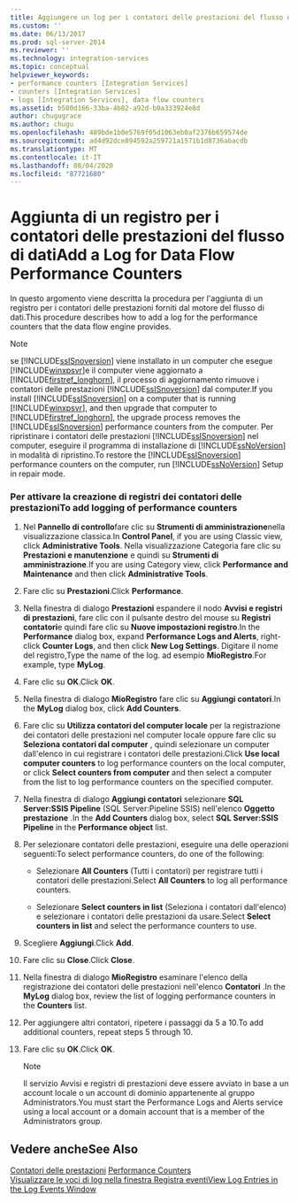 ```yaml
---
title: Aggiungere un log per i contatori delle prestazioni del flusso di dati | Microsoft Docs
ms.custom: ''
ms.date: 06/13/2017
ms.prod: sql-server-2014
ms.reviewer: ''
ms.technology: integration-services
ms.topic: conceptual
helpviewer_keywords:
- performance counters [Integration Services]
- counters [Integration Services]
- logs [Integration Services], data flow counters
ms.assetid: b500d166-33ba-4b82-a92d-b0a333924e8d
author: chugugrace
ms.author: chugu
ms.openlocfilehash: 489bde1b0e5769f05d1063eb0af2376b659574de
ms.sourcegitcommit: ad4d92dce894592a259721a1571b1d8736abacdb
ms.translationtype: MT
ms.contentlocale: it-IT
ms.lasthandoff: 08/04/2020
ms.locfileid: "87721680"
---
```

# <a name="add-a-log-for-data-flow-performance-counters"></a><span data-ttu-id="c08af-102">Aggiunta di un registro per i contatori delle prestazioni del flusso di dati</span><span class="sxs-lookup"><span data-stu-id="c08af-102">Add a Log for Data Flow Performance Counters</span></span>
  <span data-ttu-id="c08af-103">In questo argomento viene descritta la procedura per l'aggiunta di un registro per i contatori delle prestazioni forniti dal motore del flusso di dati.</span><span class="sxs-lookup"><span data-stu-id="c08af-103">This procedure describes how to add a log for the performance counters that the data flow engine provides.</span></span>  
  
> [!NOTE]  
>  <span data-ttu-id="c08af-104">se [!INCLUDE[ssISnoversion](../includes/ssisnoversion-md.md)] viene installato in un computer che esegue [!INCLUDE[winxpsvr](../includes/winxpsvr-md.md)]e il computer viene aggiornato a [!INCLUDE[firstref_longhorn](../includes/firstref-longhorn-md.md)], il processo di aggiornamento rimuove i contatori delle prestazioni [!INCLUDE[ssISnoversion](../includes/ssisnoversion-md.md)] dal computer.</span><span class="sxs-lookup"><span data-stu-id="c08af-104">If you install [!INCLUDE[ssISnoversion](../includes/ssisnoversion-md.md)] on a computer that is running [!INCLUDE[winxpsvr](../includes/winxpsvr-md.md)], and then upgrade that computer to [!INCLUDE[firstref_longhorn](../includes/firstref-longhorn-md.md)], the upgrade process removes the [!INCLUDE[ssISnoversion](../includes/ssisnoversion-md.md)] performance counters from the computer.</span></span> <span data-ttu-id="c08af-105">Per ripristinare i contatori delle prestazioni [!INCLUDE[ssISnoversion](../includes/ssisnoversion-md.md)] nel computer, eseguire il programma di installazione di [!INCLUDE[ssNoVersion](../includes/ssnoversion-md.md)] in modalità di ripristino.</span><span class="sxs-lookup"><span data-stu-id="c08af-105">To restore the [!INCLUDE[ssISnoversion](../includes/ssisnoversion-md.md)] performance counters on the computer, run [!INCLUDE[ssNoVersion](../includes/ssnoversion-md.md)] Setup in repair mode.</span></span>  
  
### <a name="to-add-logging-of-performance-counters"></a><span data-ttu-id="c08af-106">Per attivare la creazione di registri dei contatori delle prestazioni</span><span class="sxs-lookup"><span data-stu-id="c08af-106">To add logging of performance counters</span></span>  
  
1.  <span data-ttu-id="c08af-107">Nel **Pannello di controllo**fare clic su **Strumenti di amministrazione**nella visualizzazione classica.</span><span class="sxs-lookup"><span data-stu-id="c08af-107">In **Control Panel**, if you are using Classic view, click **Administrative Tools**.</span></span> <span data-ttu-id="c08af-108">Nella visualizzazione Categoria fare clic su **Prestazioni e manutenzione** e quindi su **Strumenti di amministrazione**.</span><span class="sxs-lookup"><span data-stu-id="c08af-108">If you are using Category view, click **Performance and Maintenance** and then click **Administrative Tools**.</span></span>  
  
2.  <span data-ttu-id="c08af-109">Fare clic su **Prestazioni**.</span><span class="sxs-lookup"><span data-stu-id="c08af-109">Click **Performance**.</span></span>  
  
3.  <span data-ttu-id="c08af-110">Nella finestra di dialogo **Prestazioni** espandere il nodo **Avvisi e registri di prestazioni**, fare clic con il pulsante destro del mouse su **Registri contatori**e quindi fare clic su **Nuove impostazioni registro**.</span><span class="sxs-lookup"><span data-stu-id="c08af-110">In the **Performance** dialog box, expand **Performance Logs and Alerts**, right-click **Counter Logs**, and then click **New Log Settings**.</span></span> <span data-ttu-id="c08af-111">Digitare il nome del registro,</span><span class="sxs-lookup"><span data-stu-id="c08af-111">Type the name of the log.</span></span> <span data-ttu-id="c08af-112">ad esempio **MioRegistro**.</span><span class="sxs-lookup"><span data-stu-id="c08af-112">For example, type **MyLog**.</span></span>  
  
4.  <span data-ttu-id="c08af-113">Fare clic su **OK**.</span><span class="sxs-lookup"><span data-stu-id="c08af-113">Click **OK**.</span></span>  
  
5.  <span data-ttu-id="c08af-114">Nella finestra di dialogo **MioRegistro** fare clic su **Aggiungi contatori**.</span><span class="sxs-lookup"><span data-stu-id="c08af-114">In the **MyLog** dialog box, click **Add Counters**.</span></span>  
  
6.  <span data-ttu-id="c08af-115">Fare clic su **Utilizza contatori del computer locale** per la registrazione dei contatori delle prestazioni nel computer locale oppure fare clic su **Seleziona contatori dal computer** , quindi selezionare un computer dall'elenco in cui registrare i contatori delle prestazioni.</span><span class="sxs-lookup"><span data-stu-id="c08af-115">Click **Use local computer counters** to log performance counters on the local computer, or click **Select counters from computer** and then select a computer from the list to log performance counters on the specified computer.</span></span>  
  
7.  <span data-ttu-id="c08af-116">Nella finestra di dialogo **Aggiungi contatori** selezionare **SQL Server:SSIS Pipeline** (SQL Server:Pipeline SSIS) nell'elenco **Oggetto prestazione** .</span><span class="sxs-lookup"><span data-stu-id="c08af-116">In the **Add Counters** dialog box, select **SQL Server:SSIS Pipeline** in the **Performance object** list.</span></span>  
  
8.  <span data-ttu-id="c08af-117">Per selezionare contatori delle prestazioni, eseguire una delle operazioni seguenti:</span><span class="sxs-lookup"><span data-stu-id="c08af-117">To select performance counters, do one of the following:</span></span>  
  
    -   <span data-ttu-id="c08af-118">Selezionare **All Counters** (Tutti i contatori) per registrare tutti i contatori delle prestazioni.</span><span class="sxs-lookup"><span data-stu-id="c08af-118">Select **All Counters** to log all performance counters.</span></span>  
  
    -   <span data-ttu-id="c08af-119">Selezionare **Select counters in list** (Seleziona i contatori dall'elenco) e selezionare i contatori delle prestazioni da usare.</span><span class="sxs-lookup"><span data-stu-id="c08af-119">Select **Select counters in list** and select the performance counters to use.</span></span>  
  
9. <span data-ttu-id="c08af-120">Scegliere **Aggiungi**.</span><span class="sxs-lookup"><span data-stu-id="c08af-120">Click **Add**.</span></span>  
  
10. <span data-ttu-id="c08af-121">Fare clic su **Close**.</span><span class="sxs-lookup"><span data-stu-id="c08af-121">Click **Close**.</span></span>  
  
11. <span data-ttu-id="c08af-122">Nella finestra di dialogo **MioRegistro** esaminare l'elenco della registrazione dei contatori delle prestazioni nell'elenco **Contatori** .</span><span class="sxs-lookup"><span data-stu-id="c08af-122">In the **MyLog** dialog box, review the list of logging performance counters in the **Counters** list.</span></span>  
  
12. <span data-ttu-id="c08af-123">Per aggiungere altri contatori, ripetere i passaggi da 5 a 10.</span><span class="sxs-lookup"><span data-stu-id="c08af-123">To add additional counters, repeat steps 5 through 10.</span></span>  
  
13. <span data-ttu-id="c08af-124">Fare clic su **OK**.</span><span class="sxs-lookup"><span data-stu-id="c08af-124">Click **OK**.</span></span>  
  
    > [!NOTE]  
    >  <span data-ttu-id="c08af-125">Il servizio Avvisi e registri di prestazioni deve essere avviato in base a un account locale o un account di dominio appartenente al gruppo Administrators.</span><span class="sxs-lookup"><span data-stu-id="c08af-125">You must start the Performance Logs and Alerts service using a local account or a domain account that is a member of the Administrators group.</span></span>  
  
## <a name="see-also"></a><span data-ttu-id="c08af-126">Vedere anche</span><span class="sxs-lookup"><span data-stu-id="c08af-126">See Also</span></span>  
 <span data-ttu-id="c08af-127">[Contatori delle prestazioni](performance/performance-counters.md) </span><span class="sxs-lookup"><span data-stu-id="c08af-127">[Performance Counters](performance/performance-counters.md) </span></span>  
 [<span data-ttu-id="c08af-128">Visualizzare le voci di log nella finestra Registra eventi</span><span class="sxs-lookup"><span data-stu-id="c08af-128">View Log Entries in the Log Events Window</span></span>](../../2014/integration-services/view-log-entries-in-the-log-events-window.md)  
  
  
